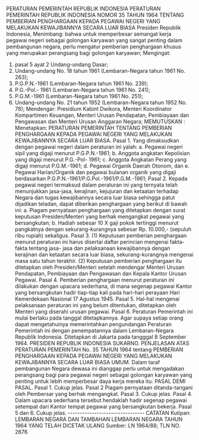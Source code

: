  PERATURAN PEMERINTAH REPUBLIK INDONESIA PERATURAN PEMERINTAH REPUBLIK INDONESIA NOMOR 35 TAHUN 1964 TENTANG PEMBERIAN PENGHARGAAN KEPADA PEGAWAI NEGERI YANG MELAKUKAN KEWAJIBANNYA SECARA LUAR BIASA Presiden Republik Indonesia,
Menimbang:
 bahwa untuk memperbesar semangat kerja pegawai negeri sebagai golongan karyawan yang sangat penting dalam pembangunan negara, perlu mengatur pemberian penghargaan khusus yang merupakan perangsang bagi golongan karyawan;
Mengingat:

1. pasal 5 ayat 2 Undang-undang Dasar;
2. Undang-undang No. 18 tahun 1961 (Lembaran-Negara tahun 1961 No. 263);
3. P.G.P.N.-1961 (Lembaran-Negara tahun 1961 No. 239);
4. P.G.-Pol.- 1961 (Lembaran-Negara tahun 1961 No. 241);
5. P.G.M.-1961 (Lembaran-Negara tahun 1961 No. 251);
6. Undang-undang No. 21 tahun 1952 (Lembaran-Negara tahun 1952 No. 78); Mendengar: Presidium Kabint Dwikora, Menteri Koordinator Kompartimen Keuangan, Menteri Urusan Pendapatan, Pembiayaan dan Pengawasan dan Menteri Urusan Anggaran Negara;
MEMUTUSKAN :
 Menetapkan: PERATURAN PEMERINTAH TENTANG PEMBERIAN PENGHARGAAN KEPADA PEGAWAI NEGERI YANG MELAKUKAN KEWAJIBANNYA SECARA LUAR BIASA. Pasal 1. Yang dimaksudkan dengan pegawai negeri dalam peraturan ini yalah:
a. Pegawai negeri sipil yang digaji menurut P.G.P.N.-1961;
b. Anggota angkatan Kepolisian yang digaji menurut P.G.-Pol- 1961;
c. Anggota Angkatan Perang yang digaji menurut P.G.M.-1961;
d. Pegawai Organik Daerah Otonom, dan e. Pegawai Harian/Organik dan pegawai bulanan organik yang digaji berdasarkan P.G.P.N.-1961/P.G.Pol.-1961/P.G.M.-1961; Pasal 2. Kepada pegawai negeri termaksud dalam peraturan ini yang ternyata telah menunjukkan jasa-jasa, kerajinan, kejujuran dan ketaatan terhadap Negara dan tugas kewajibannya secara luar biasa sehingga patut dijadikan teladan, dapat diberikan penghargaan yang berikut di bawah ini:
a. Piagam pernyataan penghargaan yang ditetapkan dengan surat keputusan Presiden/Menteri yang berhak mengangkat pegawai yang bersangkutan;
b. Hadiah sebesar 10 X gaji pokok tertinggi menurut pangkatnya dengan sekurang-kurangnya sebesar Rp. 10.000,- (sepuluh ribu rupiah) sekaligus. Pasal 3.
(1) Keputusan pemberian penghargaan menurut peraturan ini harus disertai daftar perincian mengenai fakta-fakta tentang jasa- jasa dan pelaksanaan kewajibannya dengan kerajinan dan ketaatan secara luar biasa, sekurang-kurangnya mengenai masa satu tahun terakhir.
(2) Keputusan pemberian penghargaan itu ditetapkan oleh Presiden/Menteri setelah mendengar Menteri Urusan Pendapatan, Pembiayaan dan Pengawasan dan Kepala Kantor Urusan Pegawai. Pasal 4. Pemberian penghargaan menurut peraturan ini dilakukan dengan upacara sederhana, di mana segenap pegawai Kantor yang bersangkutan hadir tiap-tiap kali pada hari-hari perayaan Hari Kemerdekaan Nasional 17 Agustus 1945. Pasal 5. Hal-hal mengenai pelaksanaan peraturan ini yang belum ditentukan, ditetapkan oleh Menteri yang diserahi urusan pegawai. Pasal 6. Peraturan Pemerintah ini mulai berlaku pada tanggal ditetapkannya. Agar supaya setiap orang dapat mengetahuinya memerintahkan pengundangan Peraturan Pemerintah ini dengan penempatannya dalam Lembaran-Negara Republik Indonesia. Ditetapkan di Jakarta pada tangggal 8 September 1964. PRESIDEN REPUBLIK INDONESIA SUKARNO. PENJELASAN ATAS PERATURAN PEMERINTAH No. 35 TAHUN 1964 tentang PEMBERIAN PENGHARGAAN KEPADA PEGAWAI NEGERI YANG MELAKUKAN KEWAJIBANNYA SECARA LUAR BIASA UMUM. Dalam taraf pembangunan Negara dewasa ini dianggap perlu untuk mengadakan perangsang bagi para pegawai negeri sebagai golongan karyawan yang penting untuk lebih memperbesar daya kerja mereka itu. PASAL DEMI PASAL. Pasal 1. Cukup jelas.
Pasal 2
Piagam pernyataan ditanda-tangani oleh Pembersar yang berhak mengangkat. Pasal 3. Cukup jelas. Pasal 4. Dalam upacara sederhana tersebut hendaklah hadir segenap pegawai setempat dari Kantor tempat pegawai yang bersangkutan bekerja. Pasal 5 dan 6. Cukup jelas. -------------------------------- CATATAN Kutipan: LEMBARAN NEGARA DAN TAMBAHAN LEMBARAN NEGARA TAHUN 1964 YANG TELAH DICETAK ULANG Sumber: LN 1964/88; TLN NO. 2676